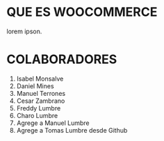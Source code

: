 # QUE ES WOOCOMMERCE

lorem ipson.

# COLABORADORES

1. Isabel Monsalve
2. Daniel Mines
3. Manuel Terrones
4. Cesar Zambrano
5. Freddy Lumbre
6. Charo Lumbre
7. Agrege a Manuel Lumbre
8. Agrege a Tomas Lumbre desde Github
